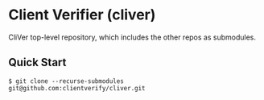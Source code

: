 # Client Verifier (cliver)
CliVer top-level repository, which includes the other repos as submodules.

## Quick Start
```
$ git clone --recurse-submodules git@github.com:clientverify/cliver.git
```
